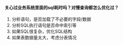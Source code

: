 #### 关心过业务系统里面的sql耗时吗？对慢查询都怎么优化过？

1. 分析语句，是否加载了不必要的字段/数据
2. 分析SQL执行语句是否命中索引等
3. 如果SQL很复杂，优化SQL结构
4. 如果表数据量太大，考虑分表情况